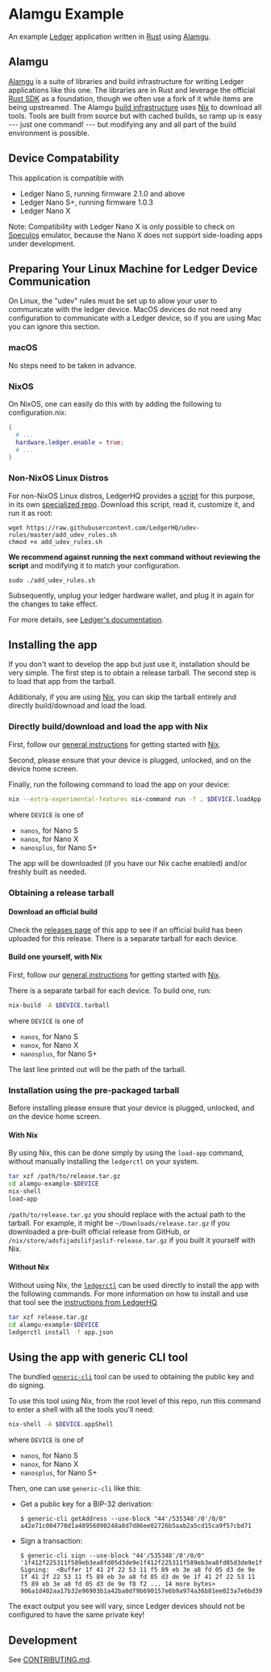 # Alamgu Example

An example [Ledger](https://www.ledger.com/) application written in [Rust](https://www.rust-lang.org/) using [Alamgu](https://github.com/alamgu/).

## Alamgu

[Alamgu](https://github.com/alamgu/) is a suite of libraries and build infrastructure for writing Ledger applications like this one.
The libraries are in Rust and leverage the official [Rust SDK](https://github.com/LedgerHQ/ledger-nanos-sdk/) as a foundation, though we often use a fork of it while items are being upstreamed.
The Alamgu [build infrastructure](https://github.com/alamgu/alamgu/) uses [Nix] to download all tools.
Tools are built from source but with cached builds, so ramp up is easy --- just one command! --- but modifying any and all part of the build environment is possible.

[Nix]: https://nixos.org/

## Device Compatability

This application is compatible with
- Ledger Nano S, running firmware 2.1.0 and above
- Ledger Nano S+, running firmware 1.0.3
- Ledger Nano X

Note: Compatibility with Ledger Nano X is only possible to check on [Speculos](https://github.com/ledgerHQ/speculos/) emulator,
because the Nano X does not support side-loading apps under development.

## Preparing Your Linux Machine for Ledger Device Communication

On Linux, the "udev" rules must be set up to allow your user to communicate with the ledger device. MacOS devices do not need any configuration to communicate with a Ledger device, so if you are using Mac you can ignore this section.

### macOS

No steps need to be taken in advance.

### NixOS

On NixOS, one can easily do this with by adding the following to configuration.nix:

``` nix
{
  # ...
  hardware.ledger.enable = true;
  # ...
}
```

### Non-NixOS Linux Distros

For non-NixOS Linux distros, LedgerHQ provides a [script](https://raw.githubusercontent.com/LedgerHQ/udev-rules/master/add_udev_rules.sh) for this purpose, in its own [specialized repo](https://github.com/LedgerHQ/udev-rules). Download this script, read it, customize it, and run it as root:

```shell
wget https://raw.githubusercontent.com/LedgerHQ/udev-rules/master/add_udev_rules.sh
chmod +x add_udev_rules.sh
```

**We recommend against running the next command without reviewing the script** and modifying it to match your configuration.

```shell
sudo ./add_udev_rules.sh
```

Subsequently, unplug your ledger hardware wallet, and plug it in again for the changes to take effect.

For more details, see [Ledger's documentation](https://support.ledger.com/hc/en-us/articles/115005165269-Fix-connection-issues).

## Installing the app

If you don't want to develop the app but just use it, installation should be very simple.
The first step is to obtain a release tarball.
The second step is to load that app from the tarball.

Additionaly, if you are using [Nix], you can skip the tarball entirely and directly build/downoad and load the load.

### Directly build/download and load the app with Nix

First, follow our [general instructions](./NIX.md) for getting started with [Nix].

Second, please ensure that your device is plugged, unlocked, and on the device home screen.

Finally, run the following command to load the app on your device:
```bash
nix --extra-experimental-features nix-command run -f . $DEVICE.loadApp
```
where `DEVICE` is one of
 - `nanos`, for Nano S
 - `nanox`, for Nano X
 - `nanosplus`, for Nano S+

The app will be downloaded (if you have our Nix cache enabled) and/or freshly built as needed.

### Obtaining a release tarball

#### Download an official build

Check the [releases page](https://github.com/alamgu/alamgu-example/releases) of this app to see if an official build has been uploaded for this release.
There is a separate tarball for each device.

#### Build one yourself, with Nix

First, follow our [general instructions](./NIX.md) for getting started with [Nix].

There is a separate tarball for each device.
To build one, run:
```bash
nix-build -A $DEVICE.tarball
```
where `DEVICE` is one of
 - `nanos`, for Nano S
 - `nanox`, for Nano X
 - `nanosplus`, for Nano S+

The last line printed out will be the path of the tarball.

### Installation using the pre-packaged tarball

Before installing please ensure that your device is plugged, unlocked, and on the device home screen.

#### With Nix

By using Nix, this can be done simply by using the `load-app` command, without manually installing the `ledgerctl` on your system.

```bash
tar xzf /path/to/release.tar.gz
cd alamgu-example-$DEVICE
nix-shell
load-app
```

`/path/to/release.tar.gz` you should replace with the actual path to the tarball.
For example, it might be `~/Downloads/release.tar.gz` if you downloaded a pre-built official release from GitHub, or `/nix/store/adsfijadslifjaslif-release.tar.gz` if you built it yourself with Nix.

#### Without Nix

Without using Nix, the [`ledgerctl`](https://github.com/LedgerHQ/ledgerctl) can be used directly to install the app with the following commands.
For more information on how to install and use that tool see the [instructions from LedgerHQ](https://github.com/LedgerHQ/ledgerctl).

```bash
tar xzf release.tar.gz
cd alamgu-example-$DEVICE
ledgerctl install -f app.json
```

## Using the app with generic CLI tool

The bundled [`generic-cli`](https://github.com/alamgu/alamgu-generic-cli) tool can be used to obtaining the public key and do signing.

To use this tool using Nix, from the root level of this repo, run this command to enter a shell with all the tools you'll need:
```bash
nix-shell -A $DEVICE.appShell
```
where `DEVICE` is one of
 - `nanos`, for Nano S
 - `nanox`, for Nano X
 - `nanosplus`, for Nano S+

Then, one can use `generic-cli` like this:

- Get a public key for a BIP-32 derivation:
  ```shell-session
  $ generic-cli getAddress --use-block "44'/535348'/0'/0/0"
  a42e71c004770d1a48956090248a8d7d86ee02726b5aab2a5cd15ca9f57cbd71
  ```

- Sign a transaction:
  ```shell-session
  $ generic-cli sign --use-block "44'/535348'/0'/0/0" '1f412f225311f589eb3ea8fd05d3de9e1f412f225311f589eb3ea8fd05d3de9e1f412f225311f589eb3ea8fd05d3de9ef8f206a1250bf53321699f4213e7a4f6'
  Signing:  <Buffer 1f 41 2f 22 53 11 f5 89 eb 3e a8 fd 05 d3 de 9e 1f 41 2f 22 53 11 f5 89 eb 3e a8 fd 05 d3 de 9e 1f 41 2f 22 53 11 f5 89 eb 3e a8 fd 05 d3 de 9e f8 f2 ... 14 more bytes>
  906a1d402aa17b32e96903b1a42ba0df9b690157e6b9a974a36b81ee023a7e6bd39eeaa40cab270e6451dff4d820044c982bfd12a6fa88c0f5b758c0d8b67201
  ```

The exact output you see will vary, since Ledger devices should not be configured to have the same private key!

## Development

See [CONTRIBUTING.md](./CONTRIBUTING.md).
